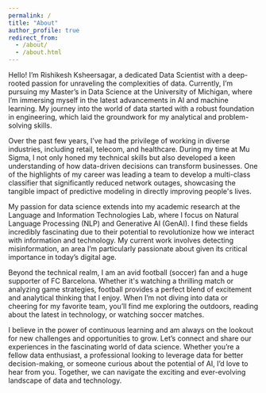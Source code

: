 ```yaml
---
permalink: /
title: "About"
author_profile: true
redirect_from: 
  - /about/
  - /about.html
---
```


Hello! I’m Rishikesh Ksheersagar, a dedicated Data Scientist with a deep-rooted passion for unraveling the complexities of data. Currently, I’m pursuing my Master’s in Data Science at the University of Michigan, where I’m immersing myself in the latest advancements in AI and machine learning. My journey into the world of data started with a robust foundation in engineering, which laid the groundwork for my analytical and problem-solving skills.

Over the past few years, I’ve had the privilege of working in diverse industries, including retail, telecom, and healthcare. During my time at Mu Sigma, I not only honed my technical skills but also developed a keen understanding of how data-driven decisions can transform businesses. One of the highlights of my career was leading a team to develop a multi-class classifier that significantly reduced network outages, showcasing the tangible impact of predictive modeling in directly improving people's lives.

My passion for data science extends into my academic research at the Language and Information Technologies Lab, where I focus on Natural Language Processing (NLP) and Generative AI (GenAI). I find these fields incredibly fascinating due to their potential to revolutionize how we interact with information and technology. My current work involves detecting misinformation, an area I’m particularly passionate about given its critical importance in today’s digital age.

Beyond the technical realm, I am an avid football (soccer) fan and a huge supporter of FC Barcelona. Whether it's watching a thrilling match or analyzing game strategies, football provides a perfect blend of excitement and analytical thinking that I enjoy. When I’m not diving into data or cheering for my favorite team, you’ll find me exploring the outdoors, reading about the latest in technology, or watching soccer matches.

I believe in the power of continuous learning and am always on the lookout for new challenges and opportunities to grow. Let’s connect and share our experiences in the fascinating world of data science. Whether you’re a fellow data enthusiast, a professional looking to leverage data for better decision-making, or someone curious about the potential of AI, I’d love to hear from you. Together, we can navigate the exciting and ever-evolving landscape of data and technology.
